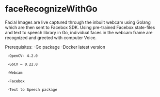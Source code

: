 # faceRecognizeWithGo
Facial Images are live captured through the inbuilt webcam using Golang which are then sent to Facebox SDK. Using pre-trained Facebox state-files and text to speech library in Go, individual faces in the webcam frame are recognized and greeted with computer Voice. 

Prerequisites:
     -Go package
     -Docker latest version

     -OpenCV- 4.2.0
  
     -GoCV – 0.22.0
   
     -Webcam
    
     -Facebox
     
     -Text to Speech package
